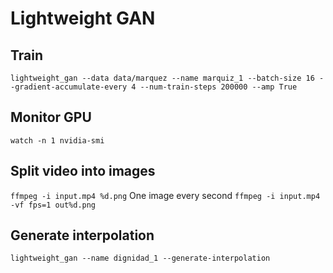 # Lightweight GAN

## Train
`lightweight_gan --data data/marquez --name marquiz_1 --batch-size 16 --gradient-accumulate-every 4 --num-train-steps 200000 --amp True`

## Monitor GPU
`watch -n 1 nvidia-smi`

## Split video into images
`ffmpeg -i input.mp4 %d.png`
One image every second
`ffmpeg -i input.mp4 -vf fps=1 out%d.png`


## Generate interpolation
`lightweight_gan --name dignidad_1 --generate-interpolation`


